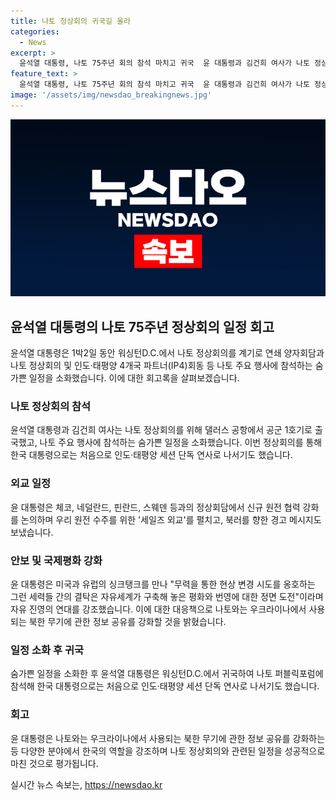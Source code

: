 ```yaml
---
title: 나토 정상회의 귀국길 올라
categories:
  - News
excerpt: >
  윤석열 대통령, 나토 75주년 회의 참석 마치고 귀국  윤 대통령과 김건희 여사가 나토 정상회의 참석을 위해 미국 워싱턴DC를 방문한 후 귀국했습니다. 윤 대통령은 회의 외에도 연쇄 양자회담, 인도·태평양 4개국 파트너(IP4)회동 등 다양한 행사에 참석하며 북러에 대한 경고 메시지와 나토와의 협력 강화를 강조했습니다. 또한 체코, 네덜란드, 핀란드, 스웨덴 등과의 정상회담에서 신규 원전 협력과 북한 무기 정보 공유 강화를 논의했습니다.
feature_text: >
  윤석열 대통령, 나토 75주년 회의 참석 마치고 귀국  윤 대통령과 김건희 여사가 나토 정상회의 참석을 위해 미국 워싱턴DC를 방문한 후 귀국했습니다. 윤 대통령은 회의 외에도 연쇄 양자회담, 인도·태평양 4개국 파트너(IP4)회동 등 다양한 행사에 참석하며 북러에 대한 경고 메시지와 나토와의 협력 강화를 강조했습니다. 또한 체코, 네덜란드, 핀란드, 스웨덴 등과의 정상회담에서 신규 원전 협력과 북한 무기 정보 공유 강화를 논의했습니다.
image: '/assets/img/newsdao_breakingnews.jpg'
---
```


<p><img src="/assets/img/newsdao_breakingnews.jpg" alt="ontimetimes 속보" /></p>

<h2 data-ke-size="size26">윤석열 대통령의 나토 75주년 정상회의 일정 회고</h2>

<p data-ke-size="size16">윤석열 대통령은 1박2일 동안 워싱턴D.C.에서 나토 정상회의를 계기로 연쇄 양자회담과 나토 정상회의 및 인도·태평양 4개국 파트너(IP4)회동 등 나토 주요 행사에 참석하는 숨가쁜 일정을 소화했습니다. 이에 대한 회고록을 살펴보겠습니다.</p>

<h3 data-ke-size="size24">나토 정상회의 참석</h3>

<p data-ke-size="size16">윤석열 대통령과 김건희 여사는 나토 정상회의를 위해 댈러스 공항에서 공군 1호기로 출국했고, 나토 주요 행사에 참석하는 숨가쁜 일정을 소화했습니다. 이번 정상회의를 통해 한국 대통령으로는 처음으로 인도·태평양 세션 단독 연사로 나서기도 했습니다.</p>

<h3 data-ke-size="size24">외교 일정</h3>

<p data-ke-size="size16">윤 대통령은 체코, 네덜란드, 핀란드, 스웨덴 등과의 정상회담에서 신규 원전 협력 강화를 논의하며 우리 원전 수주를 위한 '세일즈 외교'를 펼치고, 북러를 향한 경고 메시지도 보냈습니다.</p>

<h3 data-ke-size="size24">안보 및 국제평화 강화</h3>

<p data-ke-size="size16">윤 대통령은 미국과 유럽의 싱크탱크를 만나 "무력을 통한 현상 변경 시도를 옹호하는 그런 세력들 간의 결탁은 자유세계가 구축해 놓은 평화와 번영에 대한 정면 도전"이라며 자유 진영의 연대를 강조했습니다. 이에 대한 대응책으로 나토와는 우크라이나에서 사용되는 북한 무기에 관한 정보 공유를 강화할 것을 밝혔습니다.</p>

<h3 data-ke-size="size24">일정 소화 후 귀국</h3>

<p data-ke-size="size16">숨가쁜 일정을 소화한 후 윤석열 대통령은 워싱턴D.C.에서 귀국하여 나토 퍼블릭포럼에 참석해 한국 대통령으로는 처음으로 인도·태평양 세션 단독 연사로 나서기도 했습니다.</p>

<h3 data-ke-size="size24">회고</h3>

<p data-ke-size="size16">윤 대통령은 나토와는 우크라이나에서 사용되는 북한 무기에 관한 정보 공유를 강화하는 등 다양한 분야에서 한국의 역할을 강조하며 나토 정상회의와 관련된 일정을 성공적으로 마친 것으로 평가됩니다.</p>
실시간 뉴스 속보는, <a href="https://newsdao.kr" rel="dofollow">https://newsdao.kr</a>



